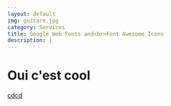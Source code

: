 ```yaml
---
layout: default
img: guitare.jpg
category: Services
title: Google Web Fonts and<br>Font Awesome Icons
description: |
---
```

# Oui c'est cool

[cdcd](http://www.google.Fr)
